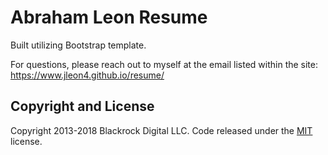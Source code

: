 # Abraham Leon Resume
Built utilizing Bootstrap template. 

For questions, please reach out to myself at the email listed within the site: https://www.jleon4.github.io/resume/

## Copyright and License

Copyright 2013-2018 Blackrock Digital LLC. Code released under the [MIT](https://github.com/BlackrockDigital/startbootstrap-resume/blob/gh-pages/LICENSE) license.
